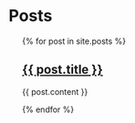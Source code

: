 # Posts

<ul>
  {% for post in site.posts %}
    <div>
      <h2><a href="{{ post.url }}">{{ post.title }}</a></h2>
      <p>{{ post.content }}</p>
    </div>
  {% endfor %}
</ul>
